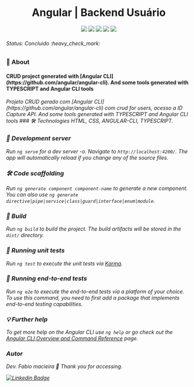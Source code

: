 
<h1 align="center"> Angular | Backend Usuário</h1> 
<p align="center"> 
    <img src="https://img.shields.io/static/v1?label=Status&message=Finished&color=#008000&style=for-the-badge&logo=ghost"/> 
    <img src="https://img.shields.io/badge/npm-8.3.1-orange"/> 
    <img src="https://img.shields.io/badge/Bootstrap-7.1.2-brightgreen"/>
    <!-- <img src="https://img.shields.io/static/v1?label=Netlify&message=deploy&color=pink&style=for-the-badge&logo=netlify"/>  -->
    <img src="https://badges.aleen42.com/src/angular.svg"/> 
    <img src="https://badges.aleen42.com/src/typescript.svg"/> 
</p>

<h6> Status: Concluido :heavy_check_mark: </h6>

### :small_blue_diamond: About
<h4> CRUD project generated with [Angular CLI](https://github.com/angular/angular-cli). And some tools generated with TYPESCRIPT and Angular CLI tools </h4>
<i> Projeto CRUD gerado com  [Angular CLI](https://github.com/angular/angular-cli) com crud for users, acesso a ID Capture API. And some tools generated with TYPESCRIPT and Angular CLI tools
### 🛠️ Technologies
HTML, CSS, ANGULAR-CLI, TYPESCRIPT.

### 📁 Development server
Run `ng serve` for a dev server -o. Navigate to `http://localhost:4200/`. The app will automatically reload if you change any of the source files.

### 🛠️ Code scaffolding
Run `ng generate component component-name` to generate a new component. You can also use `ng generate directive|pipe|service|class|guard|interface|enum|module`.

### 🚀 Build
Run `ng build` to build the project. The build artifacts will be stored in the `dist/` directory.

### 🔬 Running unit tests
Run `ng test` to execute the unit tests via [Karma](https://karma-runner.github.io).

### 🔬 Running end-to-end tests
Run `ng e2e` to execute the end-to-end tests via a platform of your choice. To use this command, you need to first add a package that implements end-to-end testing capabilities.

### 💡 Further help
To get more help on the Angular CLI use `ng help` or go check out the [Angular CLI Overview and Command Reference](https://angular.io/cli) page.


### Autor
Dev. Fabio macieira :wave: Thank you for accessing.

[![Linkedin Badge](https://img.shields.io/badge/-Gabe-blue?style=flat-square&logo=Linkedin&logoColor=white&link=https://www.linkedin.com/in/fabio-macieira-1ba6321b1/)](https://www.linkedin.com/in/fabio-macieira-1ba6321b1/)

